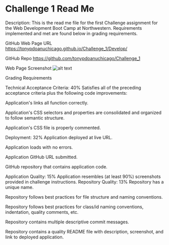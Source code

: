# Challenge 1 Read Me

Description:  This is the read me file for the first Challenge assignment for the Web Development Boot Camp at Northwestern.  Requirements implemented and met are found below in grading requirements.

GitHub Web Page URL
https://tonypdoanuchicago.github.io/Challenge_1/Develop/

GitHub Repo
https://github.com/tonypdoanuchicago/Challenge_1

Web Page Screenshot
![alt text]([http://url/to/img.png](https://github.com/tonypdoanuchicago/Challenge_1/blob/main/Uploading%20Challenge_1_Screenshot.png))

Grading Requirements

Technical Acceptance Criteria: 40%
Satisfies all of the preceding acceptance criteria plus the following code improvements:

Application's links all function correctly.

Application's CSS selectors and properties are consolidated and organized to follow semantic structure.

Application's CSS file is properly commented.

Deployment: 32%
Application deployed at live URL.

Application loads with no errors.

Application GitHub URL submitted.

GitHub repository that contains application code.

Application Quality: 15%
Application resembles (at least 90%) screenshots provided in challenge instructions.
Repository Quality: 13%
Repository has a unique name.

Repository follows best practices for file structure and naming conventions.

Repository follows best practices for class/id naming conventions, indentation, quality comments, etc.

Repository contains multiple descriptive commit messages.

Repository contains a quality README file with description, screenshot, and link to deployed application.

